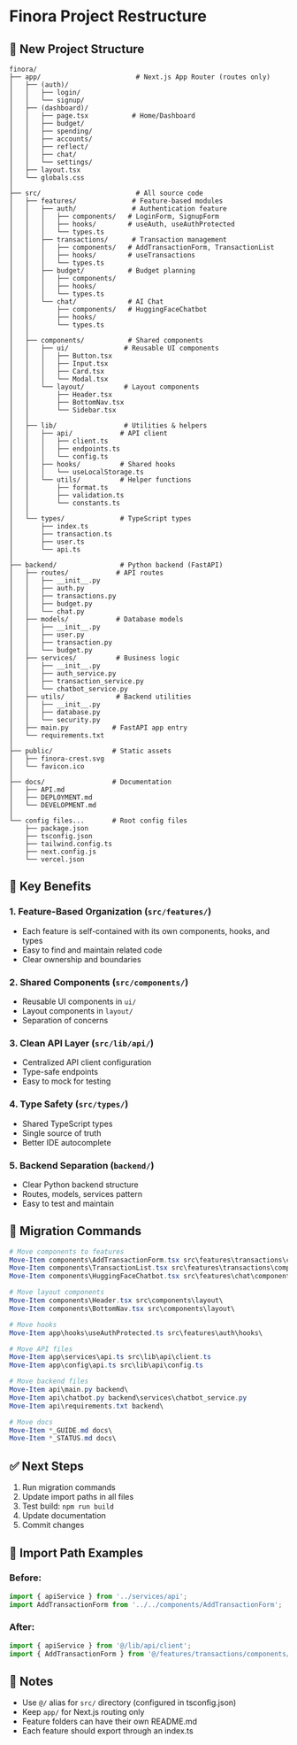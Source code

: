 # Finora Project Restructure

## 📁 New Project Structure

```
finora/
├── app/                        # Next.js App Router (routes only)
│   ├── (auth)/
│   │   ├── login/
│   │   └── signup/
│   ├── (dashboard)/
│   │   ├── page.tsx           # Home/Dashboard
│   │   ├── budget/
│   │   ├── spending/
│   │   ├── accounts/
│   │   ├── reflect/
│   │   ├── chat/
│   │   └── settings/
│   ├── layout.tsx
│   └── globals.css
│
├── src/                        # All source code
│   ├── features/              # Feature-based modules
│   │   ├── auth/              # Authentication feature
│   │   │   ├── components/   # LoginForm, SignupForm
│   │   │   ├── hooks/        # useAuth, useAuthProtected
│   │   │   └── types.ts
│   │   ├── transactions/      # Transaction management
│   │   │   ├── components/   # AddTransactionForm, TransactionList
│   │   │   ├── hooks/        # useTransactions
│   │   │   └── types.ts
│   │   ├── budget/           # Budget planning
│   │   │   ├── components/
│   │   │   ├── hooks/
│   │   │   └── types.ts
│   │   └── chat/             # AI Chat
│   │       ├── components/   # HuggingFaceChatbot
│   │       ├── hooks/
│   │       └── types.ts
│   │
│   ├── components/           # Shared components
│   │   ├── ui/              # Reusable UI components
│   │   │   ├── Button.tsx
│   │   │   ├── Input.tsx
│   │   │   ├── Card.tsx
│   │   │   └── Modal.tsx
│   │   └── layout/          # Layout components
│   │       ├── Header.tsx
│   │       ├── BottomNav.tsx
│   │       └── Sidebar.tsx
│   │
│   ├── lib/                 # Utilities & helpers
│   │   ├── api/            # API client
│   │   │   ├── client.ts
│   │   │   ├── endpoints.ts
│   │   │   └── config.ts
│   │   ├── hooks/          # Shared hooks
│   │   │   └── useLocalStorage.ts
│   │   └── utils/          # Helper functions
│   │       ├── format.ts
│   │       ├── validation.ts
│   │       └── constants.ts
│   │
│   └── types/              # TypeScript types
│       ├── index.ts
│       ├── transaction.ts
│       ├── user.ts
│       └── api.ts
│
├── backend/                # Python backend (FastAPI)
│   ├── routes/            # API routes
│   │   ├── __init__.py
│   │   ├── auth.py
│   │   ├── transactions.py
│   │   ├── budget.py
│   │   └── chat.py
│   ├── models/            # Database models
│   │   ├── __init__.py
│   │   ├── user.py
│   │   ├── transaction.py
│   │   └── budget.py
│   ├── services/          # Business logic
│   │   ├── __init__.py
│   │   ├── auth_service.py
│   │   ├── transaction_service.py
│   │   └── chatbot_service.py
│   ├── utils/             # Backend utilities
│   │   ├── __init__.py
│   │   ├── database.py
│   │   └── security.py
│   ├── main.py           # FastAPI app entry
│   └── requirements.txt
│
├── public/               # Static assets
│   ├── finora-crest.svg
│   └── favicon.ico
│
├── docs/                 # Documentation
│   ├── API.md
│   ├── DEPLOYMENT.md
│   └── DEVELOPMENT.md
│
└── config files...       # Root config files
    ├── package.json
    ├── tsconfig.json
    ├── tailwind.config.ts
    ├── next.config.js
    └── vercel.json
```

## 🎯 Key Benefits

### 1. **Feature-Based Organization** (`src/features/`)
- Each feature is self-contained with its own components, hooks, and types
- Easy to find and maintain related code
- Clear ownership and boundaries

### 2. **Shared Components** (`src/components/`)
- Reusable UI components in `ui/`
- Layout components in `layout/`
- Separation of concerns

### 3. **Clean API Layer** (`src/lib/api/`)
- Centralized API client configuration
- Type-safe endpoints
- Easy to mock for testing

### 4. **Type Safety** (`src/types/`)
- Shared TypeScript types
- Single source of truth
- Better IDE autocomplete

### 5. **Backend Separation** (`backend/`)
- Clear Python backend structure
- Routes, models, services pattern
- Easy to test and maintain

## 🔄 Migration Commands

```powershell
# Move components to features
Move-Item components\AddTransactionForm.tsx src\features\transactions\components\
Move-Item components\TransactionList.tsx src\features\transactions\components\
Move-Item components\HuggingFaceChatbot.tsx src\features\chat\components\

# Move layout components
Move-Item components\Header.tsx src\components\layout\
Move-Item components\BottomNav.tsx src\components\layout\

# Move hooks
Move-Item app\hooks\useAuthProtected.ts src\features\auth\hooks\

# Move API files
Move-Item app\services\api.ts src\lib\api\client.ts
Move-Item app\config\api.ts src\lib\api\config.ts

# Move backend files
Move-Item api\main.py backend\
Move-Item api\chatbot.py backend\services\chatbot_service.py
Move-Item api\requirements.txt backend\

# Move docs
Move-Item *_GUIDE.md docs\
Move-Item *_STATUS.md docs\
```

## ✅ Next Steps

1. Run migration commands
2. Update import paths in all files
3. Test build: `npm run build`
4. Update documentation
5. Commit changes

## 🚀 Import Path Examples

### Before:
```typescript
import { apiService } from '../services/api';
import AddTransactionForm from '../../components/AddTransactionForm';
```

### After:
```typescript
import { apiService } from '@/lib/api/client';
import { AddTransactionForm } from '@/features/transactions/components/AddTransactionForm';
```

## 📝 Notes

- Use `@/` alias for `src/` directory (configured in tsconfig.json)
- Keep `app/` for Next.js routing only
- Feature folders can have their own README.md
- Each feature should export through an index.ts
